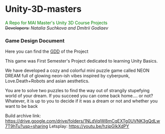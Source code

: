 # Unity-3D-masters
<span style="color:green">A Repo for MAI Master's Unity 3D Course Projects</span>\
~~Developers:~~ _Natalia Suchkova and Dmitrii Godiaev_

### Game Design Document
Here you can find the [GDD](https://docs.google.com/document/d/19zDsnmjHTxtWHLZqBiC-f-W66556RxX-deGZUpnEuP8/edit#heading=h.u72q9hvhe2oz) of the Project

This game was First Semester's Project dedicated to learning Unity Basics.

We have developed a cozy and colorful mini puzzle game called NEON DREAM full of glowing neon-ish vibes inspired by cyberpunk, Love.Death+Robots and asian aesthetics.

You are to solve two puzzles to find the way out of strangily stupefying world of your dream. If you succeed you can come back home.... or not? Whatever, it is up to you to decide if it was a dream or not and whether you want to be back

Build archive link: https://drive.google.com/drive/folders/1NLdVqlW8mCqEXTg0UVNK3gQdLw7T9hTu?usp=sharing
Letsplay: https://youtu.be/hzjpGlkXdPY

